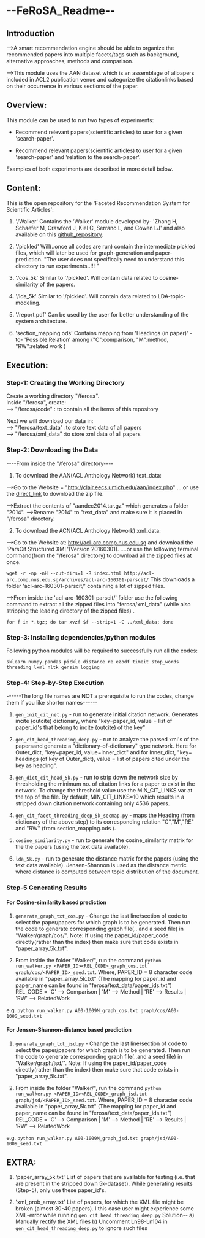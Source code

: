 # --FeRoSA_Readme--

## Introduction

-->A​ ​smart​ ​recommendation​ ​engine​ ​should​ ​be​ ​able​ ​to​ ​organize​ ​the​ ​recommended papers​ ​into​ ​multiple​ ​facets/tags​ ​such​ ​as​ ​background,​ ​alternative​ ​approaches, methods​ ​and​ ​comparison. 

-->This module uses​ ​the​ ​AAN​ ​dataset​ ​which​ ​is​ ​an​ ​assemblage​ ​of​ ​all​ ​papers​ ​included​ ​in ACL2​ ​publication​ ​venue​ ​and​ ​categorize​ ​the​ ​citation​ ​links​ ​based​ ​on​ ​their occurrence​ ​in​ ​various​ ​sections​ ​of​ ​the​ ​paper. 


## Overview:

This module can be used to run two types of experiments:

- Recommend relevant papers(scientific articles) to user for a given 'search-paper'.

- Recommend relevant papers(scientific articles) to user for a given 'search-paper' and 'relation to the search-paper'.

Examples of both experiments are described in more detail below.

## Content:

This is the open repository for the 'Faceted Recommendation System for Scientific Articles':

1) '/Walker'
Contains the 'Walker' module developed by- 'Zhang H, Schaefer M, Crawford J, Kiel C, Serrano L, and Cowen LJ' and also available on this <a href="https://github.com/TuftsBCB/Walker">github_repository</a>.<br>
 
2) '/pickled'
Will(..once all codes are run) contain the intermediate pickled files, which will later be used for graph-generation and paper-prediction. "The user does not specifically need to understand this directory to run experiments..!!! "

3) '/cos_5k'
Similar to '/pickled'. Will contain data related to cosine-similarity of the papers. 

4) '/lda_5k'
Similar to '/pickled'. Will contain data related to LDA-topic-modeling.

5) '/report.pdf'
Can be used by the user for better understanding of the system architecture.

6) 'section_mapping.ods'
Contains mapping from 'Headings (in paper)' -to- 'Possible Relation' among ("C":comparison, "M":method, "RW":related work )


## Execution:

### Step-1: Creating the Working Directory
Create a working directory "/ferosa".<br>
Inside "/ferosa", create:<br>
--> "/ferosa/code" : to contain all the items of this repository

Next we will download our data in:<br>
--> "/ferosa/text_data" :to store text data of all papers<br>
--> "/ferosa/xml_data" :to store xml data of all papers


### Step-2: Downloading the Data
----From inside the "/ferosa" directory----

1) To download the AAN(ACL Anthology Network) text_data:

-->Go to the Website = "http://clair.eecs.umich.edu/aan/index.php" 
....or use the <a href="http://clair.eecs.umich.edu/aan/downloads/aandec2014.tar.gz">direct_link</a> to download the zip file.

-->Extract the contents of "aandec2014.tar.gz" which generates a folder "2014".
-->Rename "2014" to "text_data" and make sure it is placed in "/ferosa" directory.


2) To download the ACN(ACL Anthology Network) xml_data:

-->Go to the Website at: http://acl-arc.comp.nus.edu.sg and download the 'ParsCit Structured XML'(Version 20160301).
....or use the following terminal command(from the "/ferosa" directory) to download all the zipped files at once.

`wget -r -np -nH --cut-dirs=1 -R index.html http://acl-arc.comp.nus.edu.sg/archives/acl-arc-160301-parscit/`
This downloads a folder 'acl-arc-160301-parscit/' containing a lot of zipped files.

-->From inside the 'acl-arc-160301-parscit/' folder use the following command to extract all the zipped files into "ferosa/xml_data" (while also stripping the leading directory of the zipped files) .

`for f in *.tgz; do tar xvzf $f --strip=1 -C ../xml_data; done `

### Step-3: Installing dependencies/python modules
Following python modules will be required to successfully run all the codes: 

`sklearn numpy pandas pickle distance re ezodf timeit stop_words threading lxml nltk gensim logging`

### Step-4: Step-by-Step Execution
------The long file names are NOT a prerequisite to run the codes, change them if you like shorter names------

1) `gen_init_cit_net.py` - run to generate initial citation network. Generates incite (outcite) dictionary, where "key=paper_id, value = list of paper_id's that belong to incite (outcite) of the key"

2) `gen_cit_head_threading_deep.py` - run to analyze the parsed xml's of the papersand generate a "dictionary-of-dictionary" type network. Here for Outer_dict, "key=paper_id, value=Inner_dict" and for Inner_dict, "key= headings (of key of Outer_dict), value = list of papers cited under the key as heading".

3) `gen_dict_cit_head_5k.py` - run to strip down the network size by thresholding the minimum no. of citation links for a paper to exist in the network. To change the threshold value use the MIN_CIT_LINKS var at the top of the file. By default, MIN_CIT_LINKS=10 which results in a stripped down citation network containing only 4536 papers. 

4) `gen_cit_facet_threading_deep_5k_secmap.py` - maps the Heading (from dictionary of the above step) to its corresponding relation "C","M","RE" and "RW" (from section_mapping.ods ).

5) `cosine_similarity.py` - run to generate the cosine_similarity matrix for the the papers (using the text data available). 

6) `lda_5k.py` - run to generate the distance matrix for the papers (using the text data available). Jensen-Shannon is used as the distance metric where distance is computed between topic distribution of the document.

### Step-5 Generating Results

#### For Cosine-similarity based prediction
1) `generate_graph_txt_cos.py` - Change the last line/section of code to select the paper/papers for which graph is to be generated. Then run the code to generate corresponding graph file(.. and a seed file) in "Walker/graph/cos/".
Note: If using the paper_id/paper_code directly(rather than the index) then make sure that code exists in "paper_array_5k.txt".

2) From inside the folder "Walker/", run the command `python run_walker.py <PAPER_ID><REL_CODE>_graph_cos.txt graph/cos/<PAPER_ID>_seed.txt`.
Where, 
PAPER_ID = 8 character code available in "paper_array_5k.txt" (The mapping for paper_id and paper_name can be found in "ferosa/text_data/paper_ids.txt")
REL_CODE = 'C' --> Comparison | 'M' --> Method | 'RE' --> Results | 'RW' --> RelatedWork

e.g.  `python run_walker.py A00-1009M_graph_cos.txt graph/cos/A00-1009_seed.txt`

#### For Jensen-Shannon-distance based prediction
1) `generate_graph_txt_jsd.py` - Change the last line/section of code to select the paper/papers for which graph is to be generated. Then run the code to generate corresponding graph file(..and a seed file) in "Walker/graph/jsd/". 
Note: If using the paper_id/paper_code directly(rather than the index) then make sure that code exists in "paper_array_5k.txt".

2) From inside the folder "Walker/", run the command `python run_walker.py <PAPER_ID><REL_CODE>_graph_jsd.txt graph/jsd/<PAPER_ID>_seed.txt`.
Where, 
PAPER_ID = 8 character code available in "paper_array_5k.txt" (The mapping for paper_id and paper_name can be found in "ferosa/text_data/paper_ids.txt")
REL_CODE = 'C' --> Comparison | 'M' --> Method | 'RE' --> Results | 'RW' --> RelatedWork

e.g.  `python run_walker.py A00-1009M_graph_jsd.txt graph/jsd/A00-1009_seed.txt`

## EXTRA:
1) 'paper_array_5k.txt'
List of papers that are available for testing (i.e. that are present in the stripped down 5k-dataset). While generating results (Step-5), only use these paper_id's.

2) 'xml_prob_array.txt'
List of papers, for which the XML file might be broken (almost 30-40 papers). I this case user might experience some XML-error while running `gen_cit_head_threading_deep.py`
Solution-- 
           a) Manually rectify the XML files
           b) Uncomment Ln98-Ln104 in `gen_cit_head_threading_deep.py` to ignore such files



